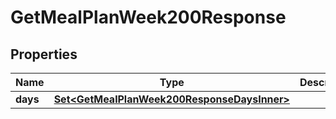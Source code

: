 

# GetMealPlanWeek200Response



## Properties

| Name | Type | Description | Notes |
|------------ | ------------- | ------------- | -------------|
|**days** | [**Set&lt;GetMealPlanWeek200ResponseDaysInner&gt;**](GetMealPlanWeek200ResponseDaysInner.md) |  |  |



